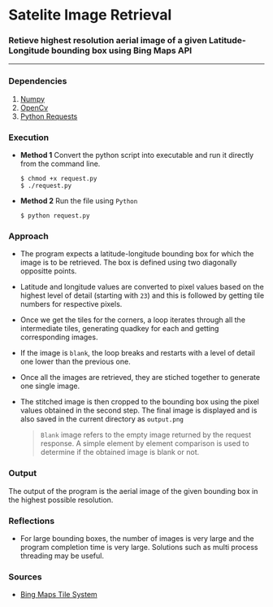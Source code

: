 # Satelite Image Retrieval
### Retieve highest resolution aerial image of a given Latitude-Longitude bounding box using Bing Maps API
---

### Dependencies

1. [Numpy](http://www.numpy.org/)
2. [OpenCv](https://opencv.org/)
3. [Python Requests](http://docs.python-requests.org/en/master/user/install/)


### Execution

* **Method 1**
   Convert the python script into executable and run it directly from the command line.
   ```
   $ chmod +x request.py
   $ ./request.py
   ```
* __Method 2__
   Run the file using `Python` 
   ```
   $ python request.py 
    ```

### Approach
* The program expects a latitude-longitude bounding box for which the image is to be retrieved. The box is defined using two diagonally oppositte points.
* Latitude and longitude values are converted to pixel values based on the highest level of detail (starting with `23`) and this is followed by getting tile numbers for respective pixels. 
* Once we get the tiles for the corners, a loop iterates through all the intermediate tiles, generating quadkey for each and getting corresponding images. 
* If the image is `blank`, the loop breaks and restarts with a level of detail one lower than the previous one. 
* Once all the images are retrieved, they are stiched together to generate one single image.
* The stitched image is then cropped to the bounding box using the pixel values obtained in the second step. The final image is displayed and is also saved in the current directory as `output.png`

   > `Blank` image refers  to the empty image returned by the request response. A simple element by element comparison is used to determine if the obtained image is blank or not.


### Output 
The output of the program is the aerial image of the given bounding box in the highest possible resolution.

### Reflections
* For large bounding boxes, the number of images is very large and the program completion time is very large. Solutions such as multi process threading may be useful.

### Sources
* [Bing Maps Tile System](https://msdn.microsoft.com/en-us/library/bb259689.aspx)
